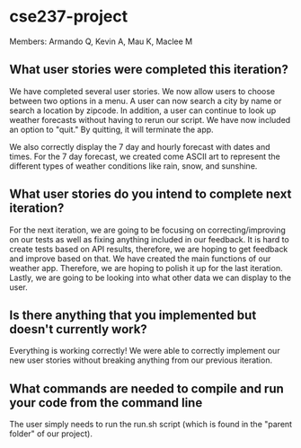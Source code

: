 # cse237-project
Members: Armando Q, Kevin A, Mau K, Maclee M

## What user stories were completed this iteration?

We have completed several user stories. We now allow users to choose between two options in a menu. A user can now search a city by name or search a location by zipcode. In addition, a user can continue to look up weather forecasts without having to rerun our script. We have now included an option to "quit." By quitting, it will terminate the app.

We also correctly display the 7 day and hourly forecast with dates and times. For the 7 day forecast, we created come ASCII art to represent the different types of weather conditions like rain, snow, and sunshine.

## What user stories do you intend to complete next iteration?

For the next iteration, we are going to be focusing on correcting/improving on our tests as well as fixing anything included in our feedback. It is hard to create tests based on API results, therefore, we are hoping to get feedback and improve based on that. We have created the main functions of our weather app. Therefore, we are hoping to polish it up for the last iteration. Lastly, we are going to be looking into what other data we can display to the user. 


## Is there anything that you implemented but doesn't currently work?

Everything is working correctly! We were able to correctly implement our new user stories without breaking anything from our previous iteration. 

## What commands are needed to compile and run your code from the command line

The user simply needs to run the run.sh script (which is found in the "parent folder" of our project). 
